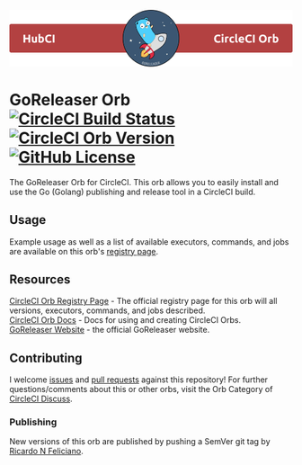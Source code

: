 ![GoReleaser Orb Logo](./img/header.png)

# GoReleaser Orb [![CircleCI Build Status](https://circleci.com/gh/hubci/goreleaser-orb.svg?style=shield "CircleCI Build Status")](https://circleci.com/gh/hubci/goreleaser-orb) [![CircleCI Orb Version](https://img.shields.io/badge/endpoint.svg?url=https://badges.circleci.io/orb/hubci/goreleaser)][reg-page] [![GitHub License](https://img.shields.io/badge/license-MIT-lightgrey.svg)](https://github.com/hubci/goreleaser-orb/blob/master/LICENSE)

The GoReleaser Orb for CircleCI.
This orb allows you to easily install and use the Go (Golang) publishing and release tool in a CircleCI build.


## Usage

Example usage as well as a list of available executors, commands, and jobs are available on this orb's [registry page][reg-page].


## Resources

[CircleCI Orb Registry Page][reg-page] - The official registry page for this orb will all versions, executors, commands, and jobs described.  
[CircleCI Orb Docs](https://circleci.com/docs/2.0/orb-intro/#section=configuration) - Docs for using and creating CircleCI Orbs.  
[GoReleaser Website](https://goreleaser.com/) - the official GoReleaser website.


## Contributing

I welcome [issues](https://github.com/hubci/goreleaser-orb/issues) and [pull requests](https://github.com/hubci/goreleaser-orb/pulls) against this repository!
For further questions/comments about this or other orbs, visit the Orb Category of [CircleCI Discuss](https://discuss.circleci.com/c/orbs).

### Publishing
New versions of this orb are published by pushing a SemVer git tag by [Ricardo N Feliciano](https://github.com/FelicianoTech).



[reg-page]: https://circleci.com/orbs/registry/orb/hubci/goreleaser
